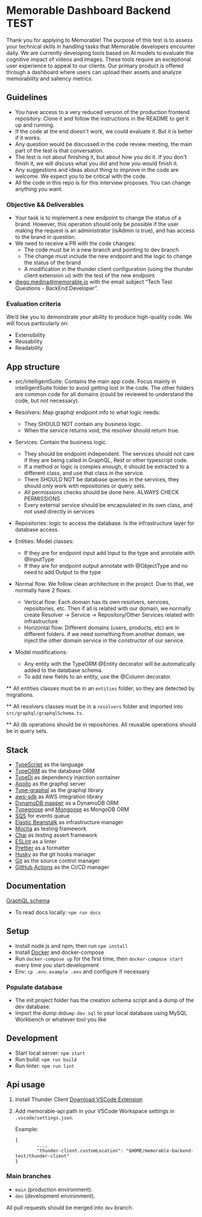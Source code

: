 # Memorable Dashboard Backend TEST

Thank you for applying to Memorable! The purpose of this test is to assess your technical skills in handling tasks that Memorable developers encounter daily.
We are currently developing tools based on AI models to evaluate the cognitive impact of videos and images. These tools require an exceptional user experience to appeal to our clients. Our primary product is offered through a dashboard where users can upload their assets and analyze memorability and saliency metrics.

## Guidelines
- You have access to a very reduced version of the production frontend repository. Clone it and follow the instructions in the README to get it up and running.
- If the code at the end doesn't work, we could evaluate it. But it is better if it works.
- Any question would be discussed in the code review meeting, the main part of the test is that conversation.
- The test is not about finishing it, but about how you do it. If you don't finish it, we will discuss what you did and how you would finish it.
- Any suggestions and ideas about thing to improve in the code are welcome. We expect you to be critical with the code.
- All the code in this repo is for this interview proposes. You can change anything you want.

### Objective && Deliverables
- Your task is to implement a new endpoint to change the status of a brand. However, this operation should only be possible if the user making the request is an administrator (isAdmin is true), and has access to the brand in question.
- We need to receive a PR with the code changes:
    - The code must be in a new branch and pointing to dev branch
    - The change must include the new endpoint and the logic to change the status of the brand
    - A modification in the thunder client configuration (using the thunder client extension ui) with the test of the new endpoint
- diego.medina@memorable.io with the email subject “Tech Test Questions - BackEnd Developer”.

### Evaluation criteria
We’d like you to demonstrate your ability to produce high-quality code. We will focus particularly on:
- Extensibility
- Reusability
- Readability

## App structure

-   src/intelligentSuite: Contains the main app code. Focus mainly in intelligentSuite folder to avoid getting lost in the code. The other folders are common code for all domains (could be reviewed to understand the code, but not necessary).
-   Resolvers: Map graphql endpoint info to what logic needs:
    - They SHOULD NOT contain any business logic.
    - When the service returns void, the resolver should return true.
-   Services: Contain the business logic.
    - They should be endpoint independent. The services should not care if they are being called in GraphQL, Rest or other typescript code.
    - If a method or logic is complex enough, it should be extracted to a different class, and use that class in the service.
    - There SHOULD NOT be database queries in the services, they should only work with repositories or query sets.
    - All permissions checks should be done here. ALWAYS CHECK PERMISSIONS
    - Every external service should be encapsulated in its own class, and not used directly in services
-   Repositories: logic to access the database. Is the infrastructure layer for database access.
-   Entities: Model classes:
    - If they are for endpoint input add Input to the type and annotate with @InputType
    - If they are for endpoint output annotate with @ObjectType and no need to add Output to the type

-   Normal flow. We follow clean architecture in the project. Due to that, we normally have 2 flows:
    - Vertical flow: Each domain has its own resolvers, services, repositories, etc. Then if all is related with our domain, we normally create Resolver -> Service -> Repository/Other Services related with infrastructure
    - Horizontal flow: Different domains (users, products, etc) are in different folders. if we need something from another domain, we inject the other domain service in the constructor of our service.

-   Model modifications:
    - Any entity with the TypeORM @Entity decorator will be automatically added to the database schema.
    - To add new fields to an entity, use the @Column decorator.

\*\* All entities classes must be in an `entities` folder, so they are detected by migrations.

\*\* All resolvers classes must be in a `resolvers` folder and imported into `src/graphql/graphqlSchema.ts`.

\*\* All db operations should be in repositories. All reusable operations should be in query sets.

## Stack

-   [TypeScript](https://www.typescriptlang.org) as the language
-   [TypeORM](https://typeorm.io/#/) as the database ORM
-   [TypeDi](https://github.com/typestack/typedi) as dependency injection container
-   [Apollo](https://www.apollographql.com/docs/) as the graphql server
-   [Type-graphql](https://typegraphql.com/) as the graphql library
-   [aws-sdk](https://docs.aws.amazon.com/sdk-for-javascript/v3/developer-guide/getting-started-nodejs.html) as AWS integration library
-   [DynamoDB mapper](https://www.npmjs.com/package/@aws/dynamodb-data-mapper-annotations) as a DynamoDB ORM
-   [Typegoose](https://typegoose.github.io/typegoose/docs/guides/quick-start-guide) and [Mongoose](https://mongoosejs.com/) as MongoDB ORM
-   [SQS](https://github.com/getlift/lift/blob/master/docs/queue.md) for events queue
-   [Elastic Beanstalk](https://aws.amazon.com/elasticbeanstalk/) as infrastructure manager
-   [Mocha](https://mochajs.org/) as testing framework
-   [Chai](https://www.chaijs.com/) as testing assert framework
-   [ESLint](https://eslint.org) as a linter
-   [Prettier](https://prettier.io) as a formatter
-   [Husky](https://typicode.github.io/husky) as the git hooks manager
-   [Git](https://git-scm.com) as the source control manager
-   [GitHub Actions](https://github.com/features/actions) as the CI/CD manager

## Documentation

[GraphQL schema](schema.gql)

-   To read docs locally: `npm run docs`

## Setup

-   Install node.js and npm, then run `npm install`
-   Install [Docker](https://docs.docker.com/engine/install/) and docker-compose
-   Run `docker-compose up` for the first time, then `docker-compose start` every time you start development
-   Env: `cp .env.example .env` and configure if necessary

### Populate database

-   The init project folder has the creation schema script and a dump of the dev database.
-   Import the dump `dbDump-dev.sql` to your local database using MySQL Workbench or whatever tool you like

## Development

-   Start local server: `npm start`
-   Run build: `npm run build`
-   Run linter: `npm run lint`

## Api usage
1. Install Thunder Client
   [Download VSCode Extension](https://marketplace.visualstudio.com/items?itemName=rangav.vscode-thunder-client)
1. Add memorable-api path in your VSCode Workspace settings in `.vscode/settings.json`.

   Example:

   ```
   {
           ...,
           "thunder-client.customLocation": "$HOME/memorable-backend-test/thunder-client"
   }
   ```


### Main branches

-   `main` (production environment).
-   `dev` (development environment).

All pull requests should be merged into `dev` branch.

